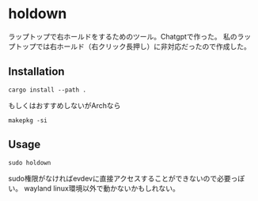 # holdown
ラップトップで右ホールドをするためのツール。Chatgptで作った。
私のラップトップでは右ホールド（右クリック長押し）に非対応だったので作成した。

## Installation

```
cargo install --path . 
```
もしくはおすすめしないがArchなら

```
makepkg -si
```

## Usage
```
sudo holdown
```
sudo権限がなければevdevに直接アクセスすることができないので必要っぽい。
wayland linux環境以外で動かないかもしれない。
